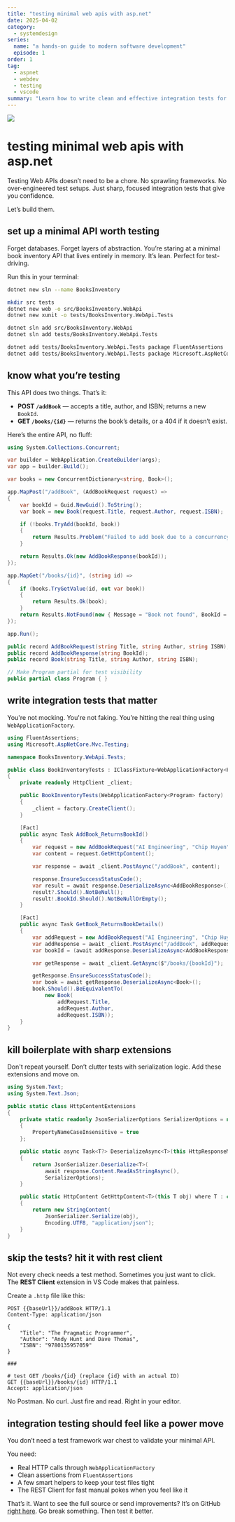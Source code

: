 ```yaml
---
title: "testing minimal web apis with asp.net"
date: 2025-04-02
category:
  - systemdesign
series:
  name: "a hands-on guide to modern software development"
  episode: 1
order: 1
tag:
  - aspnet
  - webdev
  - testing
  - vscode
summary: "Learn how to write clean and effective integration tests for ASP.NET minimal Web APIs using practical examples."
---
```


<img class="cover-image" src="../../.assets/books-inventory/testing-minimal-webapi-cover.png"/>

# testing minimal web apis with asp.net

Testing Web APIs doesn’t need to be a chore. No sprawling frameworks. No over-engineered test setups. Just sharp, focused integration tests that give you confidence.

Let’s build them.

## set up a minimal API worth testing ️

Forget databases. Forget layers of abstraction. You’re staring at a minimal book inventory API that lives entirely in memory. It’s lean. Perfect for test-driving.

Run this in your terminal:

```bash
dotnet new sln --name BooksInventory

mkdir src tests
dotnet new web -o src/BooksInventory.WebApi
dotnet new xunit -o tests/BooksInventory.WebApi.Tests

dotnet sln add src/BooksInventory.WebApi
dotnet sln add tests/BooksInventory.WebApi.Tests

dotnet add tests/BooksInventory.WebApi.Tests package FluentAssertions
dotnet add tests/BooksInventory.WebApi.Tests package Microsoft.AspNetCore.Mvc.Testing
```

## know what you’re testing

This API does two things. That’s it:

- **POST `/addBook`** — accepts a title, author, and ISBN; returns a new `BookId`.
- **GET `/books/{id}`** — returns the book’s details, or a 404 if it doesn’t exist.

Here’s the entire API, no fluff:

```csharp
using System.Collections.Concurrent;

var builder = WebApplication.CreateBuilder(args);
var app = builder.Build();

var books = new ConcurrentDictionary<string, Book>();

app.MapPost("/addBook", (AddBookRequest request) =>
{
    var bookId = Guid.NewGuid().ToString();
    var book = new Book(request.Title, request.Author, request.ISBN);

    if (!books.TryAdd(bookId, book))
    {
        return Results.Problem("Failed to add book due to a concurrency issue.");
    }

    return Results.Ok(new AddBookResponse(bookId));
});

app.MapGet("/books/{id}", (string id) =>
{
    if (books.TryGetValue(id, out var book))
    {
        return Results.Ok(book);
    }
    return Results.NotFound(new { Message = "Book not found", BookId = id });
});

app.Run();

public record AddBookRequest(string Title, string Author, string ISBN);
public record AddBookResponse(string BookId);
public record Book(string Title, string Author, string ISBN);

// Make Program partial for test visibility
public partial class Program { }
```

## write integration tests that matter

You're not mocking. You're not faking. You’re hitting the real thing using `WebApplicationFactory`.

```csharp
using FluentAssertions;
using Microsoft.AspNetCore.Mvc.Testing;

namespace BooksInventory.WebApi.Tests;

public class BookInventoryTests : IClassFixture<WebApplicationFactory<Program>>
{
    private readonly HttpClient _client;

    public BookInventoryTests(WebApplicationFactory<Program> factory)
    {
        _client = factory.CreateClient();
    }

    [Fact]
    public async Task AddBook_ReturnsBookId()
    {
        var request = new AddBookRequest("AI Engineering", "Chip Huyen", "1098166302");
        var content = request.GetHttpContent();

        var response = await _client.PostAsync("/addBook", content);

        response.EnsureSuccessStatusCode();
        var result = await response.DeserializeAsync<AddBookResponse>();
        result?.Should().NotBeNull();
        result!.BookId.Should().NotBeNullOrEmpty();
    }

    [Fact]
    public async Task GetBook_ReturnsBookDetails()
    {
        var addRequest = new AddBookRequest("AI Engineering", "Chip Huyen", "1234567890");
        var addResponse = await _client.PostAsync("/addBook", addRequest.GetHttpContent());
        var bookId = (await addResponse.DeserializeAsync<AddBookResponse>())?.BookId;

        var getResponse = await _client.GetAsync($"/books/{bookId}");

        getResponse.EnsureSuccessStatusCode();
        var book = await getResponse.DeserializeAsync<Book>();
        book.Should().BeEquivalentTo(
            new Book(
                addRequest.Title,
                addRequest.Author,
                addRequest.ISBN));
    }
}
```

## kill boilerplate with sharp extensions

Don't repeat yourself. Don’t clutter tests with serialization logic. Add these extensions and move on.

```csharp
using System.Text;
using System.Text.Json;

public static class HttpContentExtensions
{
    private static readonly JsonSerializerOptions SerializerOptions = new()
    {
        PropertyNameCaseInsensitive = true
    };

    public static async Task<T?> DeserializeAsync<T>(this HttpResponseMessage response)
    {
        return JsonSerializer.Deserialize<T>(
            await response.Content.ReadAsStringAsync(),
            SerializerOptions);
    }

    public static HttpContent GetHttpContent<T>(this T obj) where T : class
    {
        return new StringContent(
            JsonSerializer.Serialize(obj),
            Encoding.UTF8, "application/json");
    }
}
```

## skip the tests? hit it with rest client

Not every check needs a test method. Sometimes you just want to click. The **REST Client** extension in VS Code makes that painless.

Create a `.http` file like this:

```http
POST {{baseUrl}}/addBook HTTP/1.1
Content-Type: application/json

{
    "Title": "The Pragmatic Programmer",
    "Author": "Andy Hunt and Dave Thomas",
    "ISBN": "9780135957059"
}

###

# test GET /books/{id} (replace {id} with an actual ID)
GET {{baseUrl}}/books/{id} HTTP/1.1
Accept: application/json
```

No Postman. No curl. Just fire and read. Right in your editor.

## integration testing should feel like a power move

You don’t need a test framework war chest to validate your minimal API.

You need:

- Real HTTP calls through `WebApplicationFactory`
- Clean assertions from `FluentAssertions`
- A few smart helpers to keep your test files tight
- The REST Client for fast manual pokes when you feel like it

That’s it. Want to see the full source or send improvements? It’s on GitHub [right here](https://github.com/dorinandreidragan/books-inventory/tree/episode/01-testing-minimal-web-api). Go break something. Then test it better.
